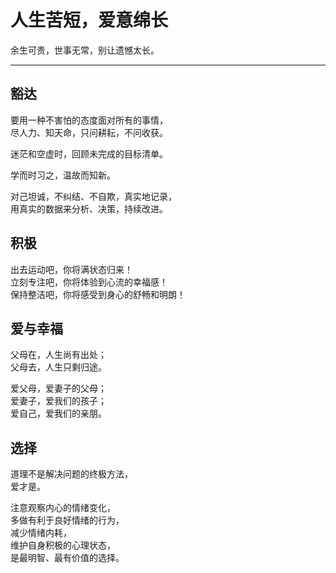 # 人生苦短，爱意绵长


余生可贵，世事无常，别让遗憾太长。

<!--more-->

---

## 豁达

要用一种不害怕的态度面对所有的事情，  
尽人力、知天命，只问耕耘，不问收获。

迷茫和空虚时，回顾未完成的目标清单。

学而时习之，温故而知新。

对己坦诚，不纠结、不自欺，真实地记录，  
用真实的数据来分析、决策，持续改进。

## 积极

出去运动吧，你将满状态归来！  
立刻专注吧，你将体验到心流的幸福感！  
保持整洁吧，你将感受到身心的舒畅和明朗！  

## 爱与幸福

父母在，人生尚有出处；  
父母去，人生只剩归途。  

爱父母，爱妻子的父母；  
爱妻子，爱我们的孩子；  
爱自己，爱我们的亲朋。  

## 选择

道理不是解决问题的终极方法，  
爱才是。

注意观察内心的情绪变化，  
多做有利于良好情绪的行为，  
减少情绪内耗，  
维护自身积极的心理状态，  
是最明智、最有价值的选择。

